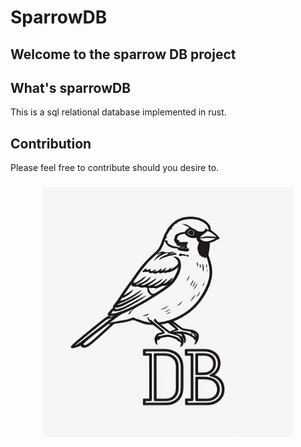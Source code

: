 # SparrowDB

## Welcome to the sparrow DB project

## What's sparrowDB

This is a sql relational database implemented in rust. 

## Contribution

Please feel free to contribute should you desire to.



<h3 align="center" > <img src="./artwork/sparrowdb.jpg" width="400" height="400" style="center: 10px;"></h3